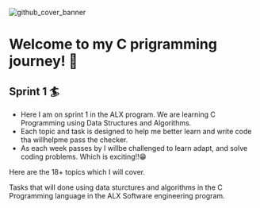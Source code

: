 ![github_cover_banner](https://www.google.com/url?sa=i&url=https%3A%2F%2Fseattlewebsitedevelopers.medium.com%2Fquick-overview-of-c-programming-94e6cbdf3f29&psig=AOvVaw2J-r6VXY_lO2JdL9At04gT&ust=1693982944066000&source=images&cd=vfe&opi=89978449&ved=0CBAQjRxqFwoTCODki6_wkoEDFQAAAAAdAAAAABBV)

# **Welcome to my C prigramming journey!** 🌟
## Sprint 1 🏄
- Here I am on sprint 1 in the ALX program. We are learning C Programming using Data Structures and Algorithms.
- Each topic and task is designed to help me better learn and write code tha willhelpme pass the checker.
- As each week passes by I willbe challenged to learn adapt, and solve coding problems. Which is exciting!!😁
  
Here are the 18+ topics which I will cover.

 
Tasks that will done using data sturctures and algorithms in the C Programming language in the ALX Software engineering program.



